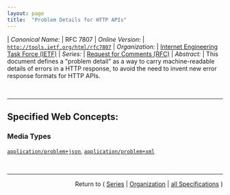 ```yaml
---
layout: page
title:  "Problem Details for HTTP APIs"
---
```


| *Canonical Name:* | RFC 7807
| *Online Version:* | [`http://tools.ietf.org/html/rfc7807`](http://tools.ietf.org/html/rfc7807)
| *Organization:* | [Internet Engineering Task Force (IETF)](..  "List of specification series by this organization")
| *Series:* | [Request for Comments (RFC)](.  "List of specifications in this series")
| *Abstract:* | This document defines a "problem detail" as a way to carry machine-readable details of errors in a HTTP response, to avoid the need to invent new error response formats for HTTP APIs.

<br/>
<hr/>

## Specified Web Concepts:

### Media Types

[`application/problem+json`](/concepts/media-type/application/problem+json ""), [`application/problem+xml`](/concepts/media-type/application/problem+xml "")



<br/>
<hr/>

<p style="text-align: right">Return to ( <a href="./">Series</a> | <a href="../">Organization</a> | <a href="../../">all Specifications</a> )</p>